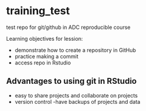 # training_test
test repo for git/github in ADC reproducible course


Learning objectives for lession:
- demonstrate how to create a repository in GitHub
- practice making a commit
- access repo in Rstudio

## Advantages to using git in RStudio

- easy to share projects and collaborate on projects
- version control
-have backups of projects and data